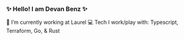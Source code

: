 ### ✨ Hello! I am Devan Benz ✨

🔭 I’m currently working at Laurel
💻 Tech I work/play with: Typescript, Terraform, Go, & Rust
